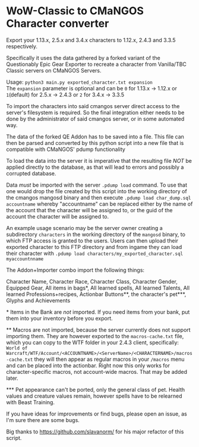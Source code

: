 # WoW-Classic to CMaNGOS Character converter
Export your 1.13.x, 2.5.x and 3.4.x characters to 1.12.x, 2.4.3 and 3.3.5 respectively.

Specifically it uses the data gathered by a forked variant of the Questionably Epic Gear Exporter to recreate a character from Vanilla/TBC Classic servers on CMaNGOS Servers.

Usage: `python3 main.py exported_character.txt expansion`  
The `expansion` parameter is optional and can be `0` for 1.13.x -> 1.12.x or `1`(default) for 2.5.x -> 2.4.3 or `2` for 3.4.x -> 3.3.5

To import the characters into said cmangos server direct access to the server's filesystem is required. So the final integration either needs to be done by the administrator of said cmangos server, or in some automated way.

The data of the forked QE Addon has to be saved into a file. This file can then be parsed and converted by this python script into a new file that is compatible with CMaNGOS' pdump functionality

To load the data into the server it is imperative that the resulting file *NOT* be applied directly to the database, as that will lead to errors and possibly a corrupted database.

Data *must* be imported with the server `.pdump load` command. To use that one would drop the file created by this script into the working directory of the cmangos mangosd binary and then execute `.pdump load char_dump.sql accountname` whereby "accountname" can be replaced either by the name of the account that the character will be assigned to, or the guid of the account the character will be assigned to.

An example usage scenario may be the server owner creating a subdirectory `characters` in the working directory of the `mangosd` binary, to which FTP access is granted to the users.
Users can then upload their exported character to this FTP directory and from ingame they can load their character with `.pdump load characters/my_exported_character.sql myaccountnname`

The Addon+Importer combo import the following things:

Character Name, Character Race, Character Class, Character Gender, Equipped Gear, All items in bags\*, All learned spells, All learned Talents, All learned Professions+recipes, Actionbar Buttons\*\*, the character's pet\*\*\*, Glyphs and Achievements

\* Items in the Bank are *not* imported. If you need items from your bank, put them into your inventory before you export.

\*\* Macros are not imported, because the server currently does not support importing them. They are however exported to the `macros-cache.txt` file, which you can copy to the WTF folder in your 2.4.3 client, specifically:
`World of Warcraft/WTF/Account/<ACCOUNTNAME>/<ServerName>/<CHARACTERNAME>/macros-cache.txt` they will then appear as regular macros in your `/macros` menu and can be placed into the actionbar.
Right now this only works for character-specific macros, not account-wide macros. That may be added later.

\*\*\* Pet appearance can't be ported, only the general class of pet. Health values and creature values remain, however spells have to be relearned with Beast Training.

If you have ideas for improvements or find bugs, please open an issue, as I'm sure there are some bugs.

Big thanks to https://github.com/slavanorm/ for his major refactor of this script.
